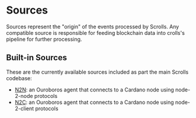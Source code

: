 # Sources

Sources represent the "origin" of the events processed by Scrolls. Any compatible source is responsible for feeding blockchain data into crolls's pipeline for further processing.

## Built-in Sources

These are the currently available sources included as part the main Scrolls codebase:

- [N2N](n2n.md): an Ouroboros agent that connects to a Cardano node using node-2-node protocols
- [N2C](n2c.md): an Ouroboros agent that connects to a Cardano node using node-2-client protocols
